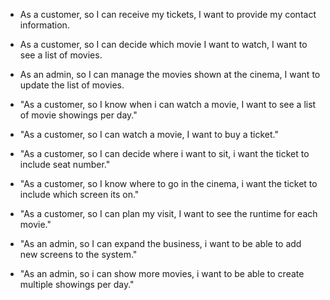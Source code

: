 - As a customer, so I can receive my tickets, I want to provide my contact information.
- As a customer, so I can decide which movie I want to watch, I want to see a list of movies.
- As an admin, so I can manage the movies shown at the cinema, I want to update the list of movies.

- "As a customer, so I know when i can watch a movie, I want to see a list of movie showings per day."
- "As a customer, so I can watch a movie, I want to buy a ticket."
- "As a customer, so I can decide where i want to sit, i want the ticket to include seat number."
- "As a customer, so I know where to go in the cinema, i want the ticket to include which screen its on."
- "As a customer, so I can plan my visit, I want to see the runtime for each movie."

- "As an admin, so I can expand the business, i want to be able to add new screens to the system."
- "As an admin, so i can show more movies, i want to be able to create multiple showings per day."
